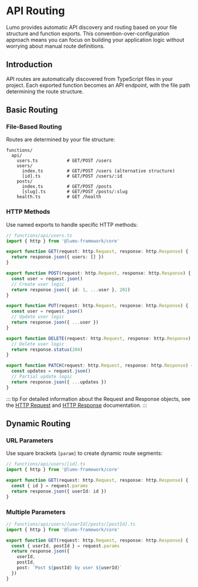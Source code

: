 # API Routing

Lumo provides automatic API discovery and routing based on your file structure and function exports. This convention-over-configuration approach means you can focus on building your application logic without worrying about manual route definitions.

## Introduction

API routes are automatically discovered from TypeScript files in your project. Each exported function becomes an API endpoint, with the file path determining the route structure.

## Basic Routing

### File-Based Routing

Routes are determined by your file structure:

```
functions/
  api/
    users.ts           # GET/POST /users
    users/
      index.ts         # GET/POST /users (alternative structure)
      [id].ts          # GET/POST /users/:id
    posts/
      index.ts         # GET/POST /posts
      [slug].ts        # GET/POST /posts/:slug
    health.ts          # GET /health
```

### HTTP Methods

Use named exports to handle specific HTTP methods:

```typescript
// functions/api/users.ts
import { http } from '@lumo-framework/core'

export function GET(request: http.Request, response: http.Response) {
  return response.json({ users: [] })
}

export function POST(request: http.Request, response: http.Response) {
  const user = request.json()
  // Create user logic
  return response.json({ id: 1, ...user }, 201)
}

export function PUT(request: http.Request, response: http.Response) {
  const user = request.json()
  // Update user logic
  return response.json({ ...user })
}

export function DELETE(request: http.Request, response: http.Response) {
  // Delete user logic
  return response.status(204)
}

export function PATCH(request: http.Request, response: http.Response) {
  const updates = request.json()
  // Partial update logic
  return response.json({ ...updates })
}
```

::: tip
For detailed information about the Request and Response objects, see the [HTTP Request](/0.7.0-alpha/request) and [HTTP Response](/0.7.0-alpha/response) documentation.
:::

## Dynamic Routing

### URL Parameters

Use square brackets `[param]` to create dynamic route segments:

```typescript
// functions/api/users/[id].ts
import { http } from '@lumo-framework/core'

export function GET(request: http.Request, response: http.Response) {
  const { id } = request.params
  return response.json({ userId: id })
}
```

### Multiple Parameters

```typescript
// functions/api/users/[userId]/posts/[postId].ts
import { http } from '@lumo-framework/core'

export function GET(request: http.Request, response: http.Response) {
  const { userId, postId } = request.params
  return response.json({ 
    userId, 
    postId,
    post: `Post ${postId} by user ${userId}`
  })
}
```
